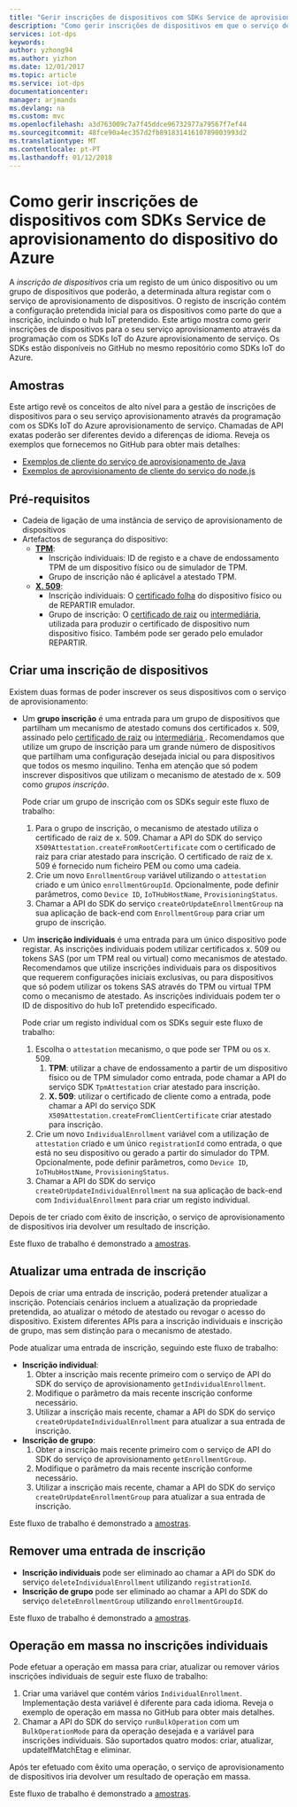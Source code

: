 ```yaml
---
title: "Gerir inscrições de dispositivos com SDKs Service de aprovisionamento do dispositivo do Azure | Microsoft Docs"
description: "Como gerir inscrições de dispositivos em que o serviço de aprovisionamento de dispositivos IoT Hub com os SDKs de serviço"
services: iot-dps
keywords: 
author: yzhong94
ms.author: yizhon
ms.date: 12/01/2017
ms.topic: article
ms.service: iot-dps
documentationcenter: 
manager: arjmands
ms.devlang: na
ms.custom: mvc
ms.openlocfilehash: a3d763009c7a7f45ddce96732977a79567f7ef44
ms.sourcegitcommit: 48fce90a4ec357d2fb89183141610789003993d2
ms.translationtype: MT
ms.contentlocale: pt-PT
ms.lasthandoff: 01/12/2018
---
```

# <a name="how-to-manage-device-enrollments-with-azure-device-provisioning-service-sdks"></a>Como gerir inscrições de dispositivos com SDKs Service de aprovisionamento do dispositivo do Azure
A *inscrição de dispositivos* cria um registo de um único dispositivo ou um grupo de dispositivos que poderão, a determinada altura registar com o serviço de aprovisionamento de dispositivos. O registo de inscrição contém a configuração pretendida inicial para os dispositivos como parte do que a inscrição, incluindo o hub IoT pretendido. Este artigo mostra como gerir inscrições de dispositivos para o seu serviço aprovisionamento através da programação com os SDKs IoT do Azure aprovisionamento de serviço.  Os SDKs estão disponíveis no GitHub no mesmo repositório como SDKs IoT do Azure.

## <a name="samples"></a>Amostras
Este artigo revê os conceitos de alto nível para a gestão de inscrições de dispositivos para o seu serviço aprovisionamento através da programação com os SDKs IoT do Azure aprovisionamento de serviço.  Chamadas de API exatas poderão ser diferentes devido a diferenças de idioma.  Reveja os exemplos que fornecemos no GitHub para obter mais detalhes:
* [Exemplos de cliente do serviço de aprovisionamento de Java](https://github.com/Azure/azure-iot-sdk-java/tree/master/provisioning/provisioning-samples)
* [Exemplos de aprovisionamento de cliente do serviço do node.js](https://github.com/Azure/azure-iot-sdk-node/tree/master/provisioning/service/samples)

## <a name="prerequisites"></a>Pré-requisitos
* Cadeia de ligação de uma instância de serviço de aprovisionamento de dispositivos
* Artefactos de segurança do dispositivo:
    * [**TPM**](https://docs.microsoft.com/azure/iot-dps/concepts-security):
        * Inscrição individuais: ID de registo e a chave de endossamento TPM de um dispositivo físico ou de simulador de TPM.
        * Grupo de inscrição não é aplicável a atestado TPM.
    * [**X. 509**](https://docs.microsoft.com/azure/iot-dps/concepts-security):
        * Inscrição individuais: O [certificado folha](https://docs.microsoft.com/azure/iot-dps/concepts-security#leaf-certificate) do dispositivo físico ou de REPARTIR emulador.
        * Grupo de inscrição: O [certificado de raiz](https://docs.microsoft.com/azure/iot-dps/concepts-security#root-certificate) ou [intermediária](https://docs.microsoft.com/azure/iot-dps/concepts-security#intermediate-certificate), utilizada para produzir o certificado de dispositivo num dispositivo físico.  Também pode ser gerado pelo emulador REPARTIR.

## <a name="create-a-device-enrollment"></a>Criar uma inscrição de dispositivos

Existem duas formas de poder inscrever os seus dispositivos com o serviço de aprovisionamento:

* Um **grupo inscrição** é uma entrada para um grupo de dispositivos que partilham um mecanismo de atestado comuns dos certificados x. 509, assinado pelo [certificado de raiz](https://docs.microsoft.com/azure/iot-dps/concepts-security#root-certificate) ou [intermediária ](https://docs.microsoft.com/azure/iot-dps/concepts-security#intermediate-certificate). Recomendamos que utilize um grupo de inscrição para um grande número de dispositivos que partilham uma configuração desejada inicial ou para dispositivos que todos os mesmo inquilino. Tenha em atenção que só podem inscrever dispositivos que utilizam o mecanismo de atestado de x. 509 como *grupos inscrição*. 

    Pode criar um grupo de inscrição com os SDKs seguir este fluxo de trabalho:

    1. Para o grupo de inscrição, o mecanismo de atestado utiliza o certificado de raiz de x. 509.  Chamar a API do SDK do serviço ```X509Attestation.createFromRootCertificate``` com o certificado de raiz para criar atestado para inscrição.  O certificado de raiz de x. 509 é fornecido num ficheiro PEM ou como uma cadeia.
    1. Crie um novo ```EnrollmentGroup``` variável utilizando o ```attestation``` criado e um único ```enrollmentGroupId```.  Opcionalmente, pode definir parâmetros, como ```Device ID```, ```IoTHubHostName```, ```ProvisioningStatus```.
    2. Chamar a API do SDK do serviço ```createOrUpdateEnrollmentGroup``` na sua aplicação de back-end com ```EnrollmentGroup``` para criar um grupo de inscrição.

* Um **inscrição individuais** é uma entrada para um único dispositivo pode registar. As inscrições individuais podem utilizar certificados x. 509 ou tokens SAS (por um TPM real ou virtual) como mecanismos de atestado. Recomendamos que utilize inscrições individuais para os dispositivos que requerem configurações iniciais exclusivas, ou para dispositivos que só podem utilizar os tokens SAS através do TPM ou virtual TPM como o mecanismo de atestado. As inscrições individuais podem ter o ID de dispositivo do hub IoT pretendido especificado.

    Pode criar um registo individual com os SDKs seguir este fluxo de trabalho:
    
    1. Escolha o ```attestation``` mecanismo, o que pode ser TPM ou os x. 509.
        1. **TPM**: utilizar a chave de endossamento a partir de um dispositivo físico ou de TPM simulador como entrada, pode chamar a API do serviço SDK ```TpmAttestation``` criar atestado para inscrição. 
        2. **X. 509**: utilizar o certificado de cliente como a entrada, pode chamar a API do serviço SDK ```X509Attestation.createFromClientCertificate``` criar atestado para inscrição.
    2. Crie um novo ```IndividualEnrollment``` variável com a utilização de ```attestation``` criado e um único ```registrationId``` como entrada, o que está no seu dispositivo ou gerado a partir do simulador do TPM.  Opcionalmente, pode definir parâmetros, como ```Device ID```, ```IoTHubHostName```, ```ProvisioningStatus```.
    3. Chamar a API do SDK do serviço ```createOrUpdateIndividualEnrollment``` na sua aplicação de back-end com ```IndividualEnrollment``` para criar um registo individual.

Depois de ter criado com êxito de inscrição, o serviço de aprovisionamento de dispositivos iria devolver um resultado de inscrição.

Este fluxo de trabalho é demonstrado a [amostras](#samples).

## <a name="update-an-enrollment-entry"></a>Atualizar uma entrada de inscrição

Depois de criar uma entrada de inscrição, poderá pretender atualizar a inscrição.  Potenciais cenários incluem a atualização da propriedade pretendida, ao atualizar o método de atestado ou revogar o acesso do dispositivo.  Existem diferentes APIs para a inscrição individuais e inscrição de grupo, mas sem distinção para o mecanismo de atestado.

Pode atualizar uma entrada de inscrição, seguindo este fluxo de trabalho:
* **Inscrição individual**:
    1. Obter a inscrição mais recente primeiro com o serviço de API do SDK do serviço de aprovisionamento ```getIndividualEnrollment```.
    2. Modifique o parâmetro da mais recente inscrição conforme necessário. 
    3. Utilizar a inscrição mais recente, chamar a API do SDK do serviço ```createOrUpdateIndividualEnrollment``` para atualizar a sua entrada de inscrição.
* **Inscrição de grupo**:
    1. Obter a inscrição mais recente primeiro com o serviço de API do SDK do serviço de aprovisionamento ```getEnrollmentGroup```.
    2. Modifique o parâmetro da mais recente inscrição conforme necessário.
    3. Utilizar a inscrição mais recente, chamar a API do SDK do serviço ```createOrUpdateEnrollmentGroup``` para atualizar a sua entrada de inscrição.

Este fluxo de trabalho é demonstrado a [amostras](#samples).

## <a name="remove-an-enrollment-entry"></a>Remover uma entrada de inscrição

* **Inscrição individuais** pode ser eliminado ao chamar a API do SDK do serviço ```deleteIndividualEnrollment``` utilizando ```registrationId```.
* **Inscrição de grupo** pode ser eliminado ao chamar a API do SDK do serviço ```deleteEnrollmentGroup``` utilizando ```enrollmentGroupId```.

Este fluxo de trabalho é demonstrado a [amostras](#samples).

## <a name="bulk-operation-on-individual-enrollments"></a>Operação em massa no inscrições individuais

Pode efetuar a operação em massa para criar, atualizar ou remover vários inscrições individuais de seguir este fluxo de trabalho:

1. Criar uma variável que contém vários ```IndividualEnrollment```.  Implementação desta variável é diferente para cada idioma.  Reveja o exemplo de operação em massa no GitHub para obter mais detalhes.
2. Chamar a API do SDK do serviço ```runBulkOperation``` com um ```BulkOperationMode``` para da operação desejada e a variável para inscrições individuais. São suportados quatro modos: criar, atualizar, updateIfMatchEtag e eliminar.

Após ter efetuado com êxito uma operação, o serviço de aprovisionamento de dispositivos iria devolver um resultado de operação em massa.

Este fluxo de trabalho é demonstrado a [amostras](#samples).
